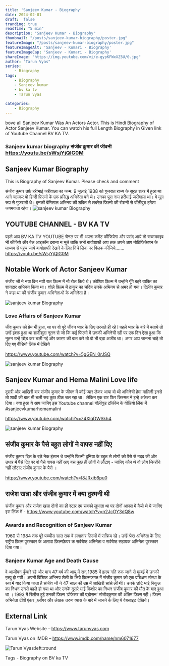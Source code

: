 ```yaml
---
title: 'Sanjeev Kumar - Biography'
date: 2024-02-01 
draft:  false   
tranding: true  
readTime: "5 min"
description: "Sanjeev Kumar - Biography"
thumbnail: "/posts/sanjeev-kumar-biography/poster.jpg"
featureImage: "/posts/sanjeev-kumar-biography/poster.jpg"
featureImageAlt: 'Sanjeev - Kumari - Biography' 
featureImageCap: 'Sanjeev - Kumari - Biography'
shareImage: "https://img.youtube.com/vi/e-gypKFWxXZ5U/0.jpg"
author: "Tarun Vyas"
series:
    - Biography
tags:
    - Biography
    - Sanjeev kumar
    - bv ka tv
    - Tarun vyas
    
categories:
    - Biography
---
```

bove all Sanjeev Kumar Was An Actors Actor.
This is Hindi Biography of Actor Sanjeev Kumar.
You can watch his full Length Biography in Given link of Youtube Channel BV KA TV.

### Sanjeev kumar biography संजीव कुमार की जीवनी https://youtu.be/sWsjYjQIG0M

## Sanjeev Kumar Biography
This is Biography of Sanjeev Kumar. Please check and comment

संजीव कुमार उर्फ़  हरीभाई जरीवाला का जन्म: 9 जुलाई 1938 को गुजरात राज्य के सूरत शहर में हुआ था
आगे चलकर वो हिन्दी फ़िल्मों के एक प्रसिद्ध अभिनेता बने थे। उनका पूरा नाम हरीभाई जरीवाला था।
वे मूल रूप से गुजराती थे। इनकी  बेमिसाल अभिनय की शक्ति से लबरेज़ फिल्मो  की रोशनी से
बॉलीवुड हमेशा जगमगाता रहेगा।
![sanjeev kumar Biography](/posts/sanjeev-kumar-biography/Dilip_kumar_sanjeev_kumar.jpg)

## YOUTUBE CHANNEL - BV KA TV
पहले आप BV KA TV YOUTUBE चैनल पर भी अपना कमेंट कीजियेगा और पसंद आये तो सब्सक्राइब भी कीजिये और बेल आइकॉन दबाना न भूले
ताकि सभी बायोग्राफी आप तक अपने आप नोटिफिकेशन के माध्यम से पहुंच जाये 
बायोग्राफी देखने के लिए निचे लिंक पर क्लिक कीजिये……. https://youtu.be/sWsjYjQIG0M

## Notable Work of Actor Sanjeev Kumar 
संजीव जी ने  नया दिन नयी रात फ़िल्म में नौ रोल किये थे।
कोशिश फ़िल्म में उन्होंने गूँगे बहरे व्यक्ति का शानदार अभिनय किया था।
शोले फ़िल्म में ठाकुर का चरित्र उनके अभिनय से अमर हो गया।
दिलीप कुमार ने कहा था की संजीव कुमार अभिनेताओं के अभिनेता है। 

![sanjeev kumar Biography](/posts/sanjeev-kumar-biography/Sanjeev_kumar_nutan.jpg)
### Love Affairs of Sanjeev Kumar
जीव कुमार को प्रेम भी हुआ, था पर वो पूरे जीवन प्यार के लिए तरसते ही रहे I
पहले प्यार के बारे में बताये तो उन्हें इश्क़ हुआ था शादीशुदा नूतन से जो कि कई फिल्मो में उनकी अभिनेत्री रही
पर एक दिन ऐसा हुआ कि नूतन उन्हें छोड़ कर चली गई और कारण की बात करे तो वो भी बड़ा अजीब था। 
अगर आप जानना चाहे तो दिए गए वीडियो लिंक में देखिये 

https://www.youtube.com/watch?v=5gGEN_0rJSQ

![sanjeev kumar Biography](/posts/sanjeev-kumar-biography/Sanjeev_kumar_hema_malini.jpg)
## Sanjeev Kumar and Hema Malini Love life
दूसरी और आखिरी बार संजीव कुमार के जीवन में कोई प्यार लेकर आया 
वो थी अभिनेत्री हेमा मालिनी इनसे तो शादी की बात भी चली सब कुछ ठीक चल रहा था। 
लेकिन एक बार फिर किस्मत ने इन्हे अकेला कर दिया। 
क्या हुआ ये आप जानिए इस Youtube channel बॉलीवुड टॉकीज के  वीडियो लिंक में #sanjeevkumarhemamalini

https://www.youtube.com/watch?v=z4XlqDWSkh4

![sanjeev kumar Biography](/posts/sanjeev-kumar-biography/Sanjeev_kumar.jpg)

## संजीव कुमार के पैसे बहुत लोगों ने वापस नहीं दिए 

संजीव कुमार दिल के बड़े नेक इंसान थे उन्होंने फिल्मी दुनिया के बहुत से लोगों को पैसे से मदद की और उधार में पैसे दिए 
पर वो पैसे वापस नहीं आए बस कुछ ही लोगों ने लौटाए - जानिए कौन थे वो लोग जिन्होंने नहीं लौटाए संजीव कुमार के पैसे । 

https://www.youtube.com/watch?v=I8JRxib6pu0

## राजेश खन्ना और संजीव कुमार में क्या दुश्मनी थी 
संजीव कुमार और राजेश खन्ना दोनों का ही स्टार दम सबको लुभाता था पर दोनों आपस में कैसे थे ये जानिए 
इस लिंक में - https://www.youtube.com/watch?v=n2JcOY3dQ8w

### Awards and Recognition of Sanjeev Kumar
1960 से 1984 तक पूरे पच्चीस साल तक वे लगातार फ़िल्मों में सक्रिय रहे।
उन्हें श्रेष्ठ अभिनेता के लिए राष्ट्रीय फ़िल्म पुरस्कार के अलावा
फ़िल्मफ़ेयर क सर्वश्रेष्ठ अभिनेता व सर्वश्रेष्ठ सहायक अभिनेता पुरस्कार दिया गया।

### Sanjeev Kumar Age and Death Cause

वे आजीवन कुँवारे रहे और मात्र 47 वर्ष की आयु में सन् 1985 में हृदय गति रुक जाने से मुम्बई में उनकी मृत्यु हो गयी।
 अपनी विशिष्ट अभिनय शैली के लिये फ़िल्मजगत में संजीव कुमार को एक प्रशिक्षण संस्था के रूप में याद किया जाता है 
संजीव जी ने 47 साल की उम्र में आखिरी सांसे लीं थी। उनके छोटे भाई निकुल का निधन उनसे पहले हो गया था
और उनके दूसरे भाई किशोर का निधन संजीव कुमार की मौत के बाद हुआ था ।
1993 में रिलीज हुई उनकी फिल्म ‘प्रोफेसर की पडो़सन’ संजीवकुमार की अंतिम फिल्म रही।
फिल्म अभिनेता टीवी एंकर ,ब्लॉगर और लेखक तरुण व्यास के बारे में जानने के लिए ये वेबसाइट देखिये। 

## External Link
Tarun Vyas Website – https://www.tarunvyas.com

Tarun Vyas on IMDB – https://www.imdb.com/name/nm6071677


![Tarun Vyas:left::round](/images/profile.png)

Tags -  Biography on BV ka TV 